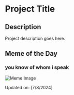 # Project Title

## Description

Project description goes here.

## Meme of the Day

### you know of whom i speak
![Meme Image](https://i.redd.it/4l18jxyn32bd1.png)

Updated on: [7/8/2024]